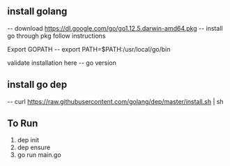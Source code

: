 ## install golang
-- download https://dl.google.com/go/go1.12.5.darwin-amd64.pkg
-- install go through pkg follow instructions

Export GOPATH
-- export PATH=$PATH:/usr/local/go/bin

validate installation here
-- go version

## install go dep
-- curl https://raw.githubusercontent.com/golang/dep/master/install.sh | sh


## To Run

1. dep init
2. dep ensure
3. go run main.go

